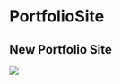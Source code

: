 # PortfolioSite
## New Portfolio Site
![](https://media.giphy.com/media/dU0iXDmvifmu3Ab9l6/giphy.gif)
